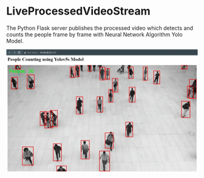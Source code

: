# LiveProcessedVideoStream
 The Python Flask server publishes the processed video which detects and counts the people frame by frame with Neural Network Algorithm Yolo Model.
 
<p align="center">
 <img src="https://github.com/kadirtuna/LiveProcessedVideoStream/blob/main/Images/LiveProcessedVideoStream.jpg?raw=true"></img>
</p>
